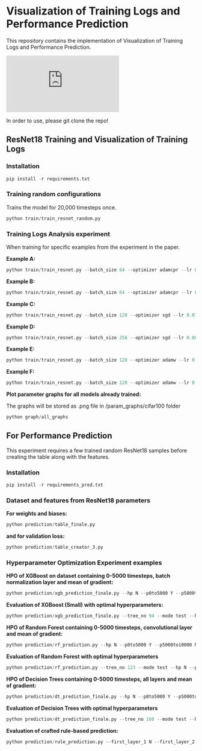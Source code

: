 # Visualization of Training Logs and Performance Prediction


This repository contains the implementation of Visualization of Training Logs and Performance Prediction. 

![Visualization of training logs according to ResNet18's structure](https://github.com/tiger3132/visual-training-logs/files/15262616/graph.pdf)

In order to use, please git clone the repo!

## ResNet18 Training and Visualization of Training Logs

### Installation
```python
pip install -r requirements.txt
```
### Training random configurations
Trains the model for 20,000 timesteps once. 
```python
python train/train_resnet_random.py
```
### Training Logs Analysis experiment

When training for specific examples from the experiment in the paper.

**Example A:**
```python
python train/train_resnet.py --batch_size 64 --optimizer adamcpr --lr 0.001 --kappa_init_param 1000 --kappa_init_method warm_start --wd_schedule_type cosine --lr_warmup_steps 200 --lr_decay_factor 0.1
```

**Example B:**
```python
python train/train_resnet.py --batch_size 64 --optimizer adamcpr --lr 0.1 --kappa_init_param 1000 --kappa_init_method warm_start --wd_schedule_type cosine --lr_warmup_steps 200 --lr_decay_factor 0.1 --data_transform 0
```

**Example C:**
```python
python train/train_resnet.py --batch_size 128 --optimizer sgd --lr 0.01 --momentum 0.5 --weight_decay 0.01 --wd_schedule_type cosine --lr_warmup_steps 200 --lr_decay_factor 0.1
```

**Example D:**
```python
python train/train_resnet.py --batch_size 256 --optimizer sgd --lr 0.0001 --momentum 0.25 --weight_decay 0.01 --wd_schedule_type cosine --lr_warmup_steps 400 --lr_decay_factor 0.1 --data_transform 0
```

**Example E:**
```python
python train/train_resnet.py --batch_size 128 --optimizer adamw --lr 0.001 --beta1 0.9 --beta2 0.98 --weight_decay 0.001 --wd_schedule_type cosine --lr_warmup_steps 200 --lr_decay_factor 0.1
```

**Example F:**
```python
python train/train_resnet.py --batch_size 128 --optimizer adamw --lr 0.001 --beta1 0.9 --beta2 0.98 --weight_decay 0.001 --wd_schedule_type cosine --lr_warmup_steps 200 --lr_decay_factor 0.1 --data_transform 0
```

**Plot parameter graphs for all models already trained:**

The graphs will be stored as .png file in /param_graphs/cifar100 folder
```python
python graph/all_graphs
```

## For Performance Prediction

This experiment requires a few trained random ResNet18 samples before creating the table along with the features.

### Installation
```python
pip install -r requirements_pred.txt
```

### Dataset and features from ResNet18 parameters

**For weights and biases:**
```python
python prediction/table_finale.py
```
**and for validation loss:**
```python
python prediction/table_creator_3.py
```

### Hyperparameter Optimization Experiment examples

**HPO of XGBoost on dataset containing 0-5000 timesteps, batch normalization layer and mean of gradient:**
```python
python prediction/xgb_prediction_finale.py --hp N --p0to5000 Y --p5000to10000 N --p10000to15000 N --p15000to20000 N --trainloss0to5000 N --trainloss5000to10000 N --trainloss10000to15000 N --trainloss15000to20000 N --validloss0to5000 N --validloss5000to10000 N --validloss10000to15000 N --validloss15000to20000 N --batch_norm Y --conv N --before_relu N --after_relu N --downsample N --gradnorm N --gradmean Y --gradpercent N --first_layer_1 N --first_layer_2 N --first_layer_3 N --first_layer_4 N --middle_layer_1 N --middle_layer_2 N --middle_layer_3 N --middle_layer_4 N --last_layer_1 N --last_layer_2 N --last_layer_3 N --last_layer_4 N
```
**Evaluation of XGBoost (Small) with optimal hyperparameters:**
```python
python prediction/xgb_prediction_finale.py --tree_no 94 --mode test --hp N --p0to5000 Y --p5000to10000 N --p10000to15000 N --p15000to20000 N --trainloss0to5000 N --trainloss5000to10000 N --trainloss10000to15000 N --trainloss15000to20000 N --validloss0to5000 N --validloss5000to10000 N --validloss10000to15000 N --validloss15000to20000 N --batch_norm Y --conv N --before_relu N --after_relu N --downsample N --gradnorm N --gradmean Y --gradpercent N --first_layer_1 N --first_layer_2 N --first_layer_3 N --first_layer_4 N --middle_layer_1 N --middle_layer_2 N --middle_layer_3 N --middle_layer_4 N --last_layer_1 N --last_layer_2 N --last_layer_3 N --last_layer_4 N
```

**HPO of Random Forest containing 0-5000 timesteps, convolutional layer and mean of gradient:**
```python
python prediction/rf_prediction.py --hp N --p0to5000 Y --p5000to10000 N --p10000to15000 N --p15000to20000 N --trainloss0to5000 N --trainloss5000to10000 N --trainloss10000to15000 N --trainloss15000to20000 N --validloss0to5000 N --validloss5000to10000 N --validloss10000to15000 N --validloss15000to20000 N --batch_norm N --conv Y --before_relu N --after_relu N --downsample N --gradnorm N --gradmean Y --gradpercent N --first_layer_1 N --first_layer_2 N --first_layer_3 N --first_layer_4 N --middle_layer_1 N --middle_layer_2 N --middle_layer_3 N --middle_layer_4 N --last_layer_1 N --last_layer_2 N --last_layer_3 N --last_layer_4 N
```

**Evaluation of Random Forest with optimal hyperparameters**
```python
python prediction/rf_prediction.py --tree_no 123 --mode test --hp N --p0to5000 Y --p5000to10000 N --p10000to15000 N --p15000to20000 N --trainloss0to5000 N --trainloss5000to10000 N --trainloss10000to15000 N --trainloss15000to20000 N --validloss0to5000 N --validloss5000to10000 N --validloss10000to15000 N --validloss15000to20000 N --batch_norm N --conv Y --before_relu N --after_relu N --downsample N --gradnorm N --gradmean Y --gradpercent N --first_layer_1 N --first_layer_2 N --first_layer_3 N --first_layer_4 N --middle_layer_1 N --middle_layer_2 N --middle_layer_3 N --middle_layer_4 N --last_layer_1 N --last_layer_2 N --last_layer_3 N --last_layer_4 N
```

**HPO of Decision Trees containing 0-5000 timesteps, all layers and mean of gradient:**
```python
python prediction/dt_prediction_finale.py --hp N --p0to5000 Y --p5000to10000 N --p10000to15000 N --p15000to20000 N --trainloss0to5000 N --trainloss5000to10000 N --trainloss10000to15000 N --trainloss15000to20000 N --validloss0to5000 N --validloss5000to10000 N --validloss10000to15000 N --validloss15000to20000 N --batch_norm Y --conv Y --before_relu Y --after_relu Y --downsample Y --gradnorm N --gradmean Y --gradpercent N --first_layer_1 Y --first_layer_2 Y --first_layer_3 Y --first_layer_4 Y --middle_layer_1 Y --middle_layer_2 Y --middle_layer_3 Y --middle_layer_4 Y --last_layer_1 Y --last_layer_2 Y --last_layer_3 Y --last_layer_4 Y --norm N --mean N
```

**Evaluation of Decision Trees with optimal hyperparameters**
```python
python prediction/dt_prediction_finale.py --tree_no 160 --mode test --hp N --p0to5000 Y --p5000to10000 N --p10000to15000 N --p15000to20000 N --trainloss0to5000 N --trainloss5000to10000 N --trainloss10000to15000 N --trainloss15000to20000 N --validloss0to5000 N --validloss5000to10000 N --validloss10000to15000 N --validloss15000to20000 N --batch_norm Y --conv Y --before_relu Y --after_relu Y --downsample Y --gradnorm N --gradmean Y --gradpercent N --first_layer_1 Y --first_layer_2 Y --first_layer_3 Y --first_layer_4 Y --middle_layer_1 Y --middle_layer_2 Y --middle_layer_3 Y --middle_layer_4 Y --last_layer_1 Y --last_layer_2 Y --last_layer_3 Y --last_layer_4 Y --norm N --mean N
```

**Evaluation of crafted rule-based prediction:**
```python
python prediction/rule_prediction.py --first_layer_1 N --first_layer_2 N --first_layer_3 N --first_layer_4 N --middle_layer_1 N --middle_layer_2 N --middle_layer_3 N --middle_layer_4 N --last_layer_1 N --last_layer_2 N --last_layer_3 N --last_layer_4 N --batch_norm Y --conv N --before_relu N --after_relu N --downsample N --gradnorm N --gradmean Y --gradpercent N
```

